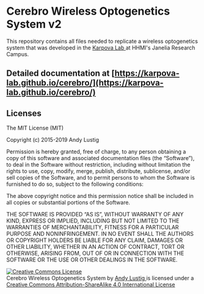 # Cerebro Wireless Optogenetics System v2

This repository contains all files needed to replicate a wireless optogenetics system that was developed in the [Karpova Lab ](https://www.janelia.org/lab/karpova-lab) at HHMI's Janelia Research Campus.



## Detailed documentation at [https://karpova-lab.github.io/cerebro/](https://karpova-lab.github.io/cerebro/)

## Licenses
The MIT License (MIT)

Copyright (c) 2015-2019 Andy Lustig

Permission is hereby granted, free of charge, to any person obtaining a copy of this software and associated documentation files (the “Software”), to deal in the Software without restriction, including without limitation the rights to use, copy, modify, merge, publish, distribute, sublicense, and/or sell copies of the Software, and to permit persons to whom the Software is furnished to do so, subject to the following conditions:

The above copyright notice and this permission notice shall be included in all copies or substantial portions of the Software.

THE SOFTWARE IS PROVIDED “AS IS”, WITHOUT WARRANTY OF ANY KIND, EXPRESS OR IMPLIED, INCLUDING BUT NOT LIMITED TO THE WARRANTIES OF MERCHANTABILITY, FITNESS FOR A PARTICULAR PURPOSE AND NONINFRINGEMENT. IN NO EVENT SHALL THE AUTHORS OR COPYRIGHT HOLDERS BE LIABLE FOR ANY CLAIM, DAMAGES OR OTHER LIABILITY, WHETHER IN AN ACTION OF CONTRACT, TORT OR OTHERWISE, ARISING FROM, OUT OF OR IN CONNECTION WITH THE SOFTWARE OR THE USE OR OTHER DEALINGS IN THE SOFTWARE.

<a rel="license" href="http://creativecommons.org/licenses/by-sa/4.0/">
      <img alt="Creative Commons License" style="border-width:0" src="https://i.creativecommons.org/l/by-sa/4.0/88x31.png" /></a>
      <br /><span xmlns:dct="http://purl.org/dc/terms/" property="dct:title">Cerebro Wireless Optogenetics System</span> by
      <a xmlns:cc="http://creativecommons.org/ns#" href="https://www.janelia.org/lab/karpova-lab" property="cc:attributionName" rel="cc:attributionURL">
      Andy Lustig </a> is licensed under a  <a rel="license" href="http://creativecommons.org/licenses/by-sa/4.0/">Creative Commons Attribution-ShareAlike 4.0 International License</a>
